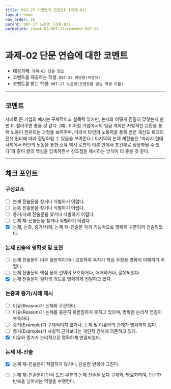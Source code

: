 ```yaml
---
title: 007-25 이병현의 코멘트b (과제-02) 
layout: home
nav_order: 25
parent: 007-17 노준영 (과제-02)
permalink: /asmt-02/007-17/comment-007-25
---
```


# 과제-02 단문 연습에 대한 코멘트

- 대상과제: `과제-02 단문 연습`
- 코멘트를 제공하는 학생: `007-25 이병현(작성자)` 
- 코멘트를 받는 학생: `007-17 노준영(코멘트를 받는 학생 이름)` 

---

## 코멘트

사례로 든 기업의 예시는 구체적이고 설득력 있지만, 논제와 어떻게 긴밀히 맞닿는지 한 번 더 짚어주면 좋을 것 같다. (예 : 이처럼 기업에서의 임금 계약은 자발적인 교환을 통해 노동이 전유되는 과정을 보여주며, 따라서 타인의 노동력을 통해 얻은 재산도 로크의 전유 원리에 따라 정당화될 수 있음을 보여준다.) 마지막의 논제 재진술은 “따라서 현대 사회에서 타인의 노동을 통한 소유 역시 로크의 이론 안에서 조건부로 정당화될 수 있다”와 같이 글의 핵심을 압축하면서 강조점을 제시하는 방식이 더 좋을 것 같다.

---

## 체크 포인트

### **구성요소**
- [ ]  논제 진술문을 찾거나 식별하기 어렵다.
- [ ] 논증 진술문을 찾거나 식별하기 어렵다.
- [ ] 증거/사례 진술문을 찾거나 식별하기 어렵다.
- [ ] 논제 재-진술문을 찾거나 식별하기 어렵다.
- [x] 논제, 논증, 증거/사례, 논제 재-진술문 각각 기능적으로 명확히 구분되어 진술되었다.

### **논제 진술의 명확성 및 표현**  
- [ ] 논제 진술문이 너무 일반적이거나 모호하여 독자가 핵심 주장을 명확히 이해하기 어렵다.  
- [ ] 논제 진술문의 핵심 용어 선택이 모호하거나, 애매하거나, 잘못되었다.  
- [x] 논제 진술문이 필자의 의도를 명확하게 전달하고 있다.  

### **논증과 증거/사례 제시**  
- [ ] 이유(Reason)가 논제와 무관하다.
- [ ] 이유(Reason)가 논제를 충분히 뒷받침하지 못하고 있으며, 명확한 논리적 연결이 부족하다.  
- [ ] 증거(Example)가 구체적이지 않거나, 논제 및 이유와의 관계가 명확하지 않다. 
- [ ] 증거(Example)가 사실적 근거보다는 개인적 견해에 의존하고 있다.  
- [x] 이유와 증거가 논리적으로 명확하게 연결되었다.  

### **논제 재-진술**  
- [x] 논제 재-진술문이 적절하지 않거나, 단순한 반복에 그친다.   
- [ ] 논제 재-진술문이 단락 도입 부분의 논제 진술을 보다 구체화, 명료화하여, 단순한 반복을 넘어서는 역할을 수행한다.  

